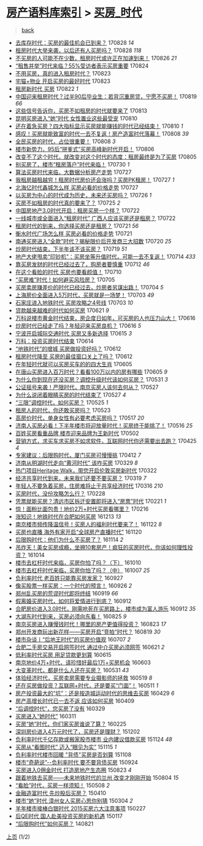 [房产语料库索引](../../README.md)  > [买房_时代](买房_时代.md)
====
> [back](../README.md)

- [去库存时代：买房的最佳机会已到来？](http://jkwz.applinzi.com/ittc/7006820497436967953.html#%E5%8E%BB%E5%BA%93%E5%AD%98%E6%97%B6%E4%BB%A3%EF%BC%9A%E4%B9%B0%E6%88%BF%E7%9A%84%E6%9C%80%E4%BD%B3%E6%9C%BA%E4%BC%9A%E5%B7%B2%E5%88%B0%E6%9D%A5%EF%BC%9F) 170828 *14* 
- [租房时代大举来袭，以后还有人买房吗？](http://jkwz.applinzi.com/ittc/7006815981157221392.html#%E7%A7%9F%E6%88%BF%E6%97%B6%E4%BB%A3%E5%A4%A7%E4%B8%BE%E6%9D%A5%E8%A2%AD%EF%BC%8C%E4%BB%A5%E5%90%8E%E8%BF%98%E6%9C%89%E4%BA%BA%E4%B9%B0%E6%88%BF%E5%90%97%EF%BC%9F) 170828 *118* 
- [不买房的人可能不在少数，租房时代或许正在加速到来！](http://jkwz.applinzi.com/ittc/7006126858557719569.html#%E4%B8%8D%E4%B9%B0%E6%88%BF%E7%9A%84%E4%BA%BA%E5%8F%AF%E8%83%BD%E4%B8%8D%E5%9C%A8%E5%B0%91%E6%95%B0%EF%BC%8C%E7%A7%9F%E6%88%BF%E6%97%B6%E4%BB%A3%E6%88%96%E8%AE%B8%E6%AD%A3%E5%9C%A8%E5%8A%A0%E9%80%9F%E5%88%B0%E6%9D%A5%EF%BC%81) 170826 *21* 
- [“租售并举”时代来临？55%受访者表示买房重要](http://jkwz.applinzi.com/ittc/7005188182717760273.html#%E2%80%9C%E7%A7%9F%E5%94%AE%E5%B9%B6%E4%B8%BE%E2%80%9D%E6%97%B6%E4%BB%A3%E6%9D%A5%E4%B8%B4%EF%BC%9F55%25%E5%8F%97%E8%AE%BF%E8%80%85%E8%A1%A8%E7%A4%BA%E4%B9%B0%E6%88%BF%E9%87%8D%E8%A6%81) 170824  
- [不用买房，真的进入租房时代？](http://jkwz.applinzi.com/ittc/7005123845357569041.html#%E4%B8%8D%E7%94%A8%E4%B9%B0%E6%88%BF%EF%BC%8C%E7%9C%9F%E7%9A%84%E8%BF%9B%E5%85%A5%E7%A7%9F%E6%88%BF%E6%97%B6%E4%BB%A3%EF%BC%9F) 170823  
- [宅猫+物业 开启买房的最好时代](http://jkwz.applinzi.com/ittc/7004995996936045585.html#%E5%AE%85%E7%8C%AB%2B%E7%89%A9%E4%B8%9A+%E5%BC%80%E5%90%AF%E4%B9%B0%E6%88%BF%E7%9A%84%E6%9C%80%E5%A5%BD%E6%97%B6%E4%BB%A3) 170823  
- [租房新时代 买房](http://jkwz.applinzi.com/ittc/7004456954674807569.html#%E7%A7%9F%E6%88%BF%E6%96%B0%E6%97%B6%E4%BB%A3+%E4%B9%B0%E6%88%BF) 170822 *1* 
- [中国迎来租房时代？过半90后毕业生：若背沉重房贷，宁愿不买房！](http://jkwz.applinzi.com/ittc/7003443145113863184.html#%E4%B8%AD%E5%9B%BD%E8%BF%8E%E6%9D%A5%E7%A7%9F%E6%88%BF%E6%97%B6%E4%BB%A3%EF%BC%9F%E8%BF%87%E5%8D%8A90%E5%90%8E%E6%AF%95%E4%B8%9A%E7%94%9F%EF%BC%9A%E8%8B%A5%E8%83%8C%E6%B2%89%E9%87%8D%E6%88%BF%E8%B4%B7%EF%BC%8C%E5%AE%81%E6%84%BF%E4%B8%8D%E4%B9%B0%E6%88%BF%EF%BC%81) 170819 *66* 
- [这些信号告诉你，买房不如租房的时代就要来了](http://jkwz.applinzi.com/ittc/7001221781216822289.html#%E8%BF%99%E4%BA%9B%E4%BF%A1%E5%8F%B7%E5%91%8A%E8%AF%89%E4%BD%A0%EF%BC%8C%E4%B9%B0%E6%88%BF%E4%B8%8D%E5%A6%82%E7%A7%9F%E6%88%BF%E7%9A%84%E6%97%B6%E4%BB%A3%E5%B0%B1%E8%A6%81%E6%9D%A5%E4%BA%86) 170813  
- [昆明买房进入“她”时代 女性置业这些最受宠](http://jkwz.applinzi.com/ittc/7000197171159499793.html#%E6%98%86%E6%98%8E%E4%B9%B0%E6%88%BF%E8%BF%9B%E5%85%A5%E2%80%9C%E5%A5%B9%E2%80%9D%E6%97%B6%E4%BB%A3+%E5%A5%B3%E6%80%A7%E7%BD%AE%E4%B8%9A%E8%BF%99%E4%BA%9B%E6%9C%80%E5%8F%97%E5%AE%A0) 170810  
- [还在着急买房？四大指标显示买房就能赚钱的时代已经结束！](http://jkwz.applinzi.com/ittc/7000112597310112784.html#%E8%BF%98%E5%9C%A8%E7%9D%80%E6%80%A5%E4%B9%B0%E6%88%BF%EF%BC%9F%E5%9B%9B%E5%A4%A7%E6%8C%87%E6%A0%87%E6%98%BE%E7%A4%BA%E4%B9%B0%E6%88%BF%E5%B0%B1%E8%83%BD%E8%B5%9A%E9%92%B1%E7%9A%84%E6%97%B6%E4%BB%A3%E5%B7%B2%E7%BB%8F%E7%BB%93%E6%9D%9F%EF%BC%81) 170810 *1* 
- [感叹！买房就能致富的时代一去不复返！房产造富时代落幕！](http://jkwz.applinzi.com/ittc/6999519386732594193.html#%E6%84%9F%E5%8F%B9%EF%BC%81%E4%B9%B0%E6%88%BF%E5%B0%B1%E8%83%BD%E8%87%B4%E5%AF%8C%E7%9A%84%E6%97%B6%E4%BB%A3%E4%B8%80%E5%8E%BB%E4%B8%8D%E5%A4%8D%E8%BF%94%EF%BC%81%E6%88%BF%E4%BA%A7%E9%80%A0%E5%AF%8C%E6%97%B6%E4%BB%A3%E8%90%BD%E5%B9%95%EF%BC%81) 170808 *39* 
- [全民买房的时代，占位很重要！](http://jkwz.applinzi.com/ittc/6999338505204139025.html#%E5%85%A8%E6%B0%91%E4%B9%B0%E6%88%BF%E7%9A%84%E6%97%B6%E4%BB%A3%EF%BC%8C%E5%8D%A0%E4%BD%8D%E5%BE%88%E9%87%8D%E8%A6%81%EF%BC%81) 170808 *3* 
- [楼市新势力，95后“拼爹式”买房高峰新时代开启！](http://jkwz.applinzi.com/ittc/6998806945467991057.html#%E6%A5%BC%E5%B8%82%E6%96%B0%E5%8A%BF%E5%8A%9B%EF%BC%8C95%E5%90%8E%E2%80%9C%E6%8B%BC%E7%88%B9%E5%BC%8F%E2%80%9D%E4%B9%B0%E6%88%BF%E9%AB%98%E5%B3%B0%E6%96%B0%E6%97%B6%E4%BB%A3%E5%BC%80%E5%90%AF%EF%BC%81) 170806  
- [改变不了这个时代，就改变对这个时代的态度：租房最终是为了买房](http://jkwz.applinzi.com/ittc/6998271680152339473.html#%E6%94%B9%E5%8F%98%E4%B8%8D%E4%BA%86%E8%BF%99%E4%B8%AA%E6%97%B6%E4%BB%A3%EF%BC%8C%E5%B0%B1%E6%94%B9%E5%8F%98%E5%AF%B9%E8%BF%99%E4%B8%AA%E6%97%B6%E4%BB%A3%E7%9A%84%E6%80%81%E5%BA%A6%EF%BC%9A%E7%A7%9F%E6%88%BF%E6%9C%80%E7%BB%88%E6%98%AF%E4%B8%BA%E4%BA%86%E4%B9%B0%E6%88%BF) 170805  
- [别买房了，楼市“租房落户”时代来临！](http://jkwz.applinzi.com/ittc/6995987076921951248.html#%E5%88%AB%E4%B9%B0%E6%88%BF%E4%BA%86%EF%BC%8C%E6%A5%BC%E5%B8%82%E2%80%9C%E7%A7%9F%E6%88%BF%E8%90%BD%E6%88%B7%E2%80%9D%E6%97%B6%E4%BB%A3%E6%9D%A5%E4%B8%B4%EF%BC%81) 170730 *1* 
- [算法买房时代来临，大数据分析房产走势](http://jkwz.applinzi.com/ittc/6994985985228932113.html#%E7%AE%97%E6%B3%95%E4%B9%B0%E6%88%BF%E6%97%B6%E4%BB%A3%E6%9D%A5%E4%B8%B4%EF%BC%8C%E5%A4%A7%E6%95%B0%E6%8D%AE%E5%88%86%E6%9E%90%E6%88%BF%E4%BA%A7%E8%B5%B0%E5%8A%BF) 170727  
- [我租房越租越穷！租房时代房价还会涨吗？买房PK租房！](http://jkwz.applinzi.com/ittc/6994971647025873936.html#%E6%88%91%E7%A7%9F%E6%88%BF%E8%B6%8A%E7%A7%9F%E8%B6%8A%E7%A9%B7%EF%BC%81%E7%A7%9F%E6%88%BF%E6%97%B6%E4%BB%A3%E6%88%BF%E4%BB%B7%E8%BF%98%E4%BC%9A%E6%B6%A8%E5%90%97%EF%BC%9F%E4%B9%B0%E6%88%BFPK%E7%A7%9F%E6%88%BF%EF%BC%81) 170727 *1* 
- [北海亿时代鑫城怎么样 买房必看的价格走势](http://jkwz.applinzi.com/ittc/6994949279964464145.html#%E5%8C%97%E6%B5%B7%E4%BA%BF%E6%97%B6%E4%BB%A3%E9%91%AB%E5%9F%8E%E6%80%8E%E4%B9%88%E6%A0%B7+%E4%B9%B0%E6%88%BF%E5%BF%85%E7%9C%8B%E7%9A%84%E4%BB%B7%E6%A0%BC%E8%B5%B0%E5%8A%BF) 170727  
- [以买房为中心的时代成为历史，未来还买房吗？](http://jkwz.applinzi.com/ittc/6994728051316098064.html#%E4%BB%A5%E4%B9%B0%E6%88%BF%E4%B8%BA%E4%B8%AD%E5%BF%83%E7%9A%84%E6%97%B6%E4%BB%A3%E6%88%90%E4%B8%BA%E5%8E%86%E5%8F%B2%EF%BC%8C%E6%9C%AA%E6%9D%A5%E8%BF%98%E4%B9%B0%E6%88%BF%E5%90%97%EF%BC%9F) 170726 *1* 
- [买房不如租房的时代真的要来了？](http://jkwz.applinzi.com/ittc/6994177123970188305.html#%E4%B9%B0%E6%88%BF%E4%B8%8D%E5%A6%82%E7%A7%9F%E6%88%BF%E7%9A%84%E6%97%B6%E4%BB%A3%E7%9C%9F%E7%9A%84%E8%A6%81%E6%9D%A5%E4%BA%86%EF%BC%9F) 170725 *2* 
- [中国房地产3.0时代开启：租房买房一个样？](http://jkwz.applinzi.com/ittc/6993059086768538640.html#%E4%B8%AD%E5%9B%BD%E6%88%BF%E5%9C%B0%E4%BA%A73.0%E6%97%B6%E4%BB%A3%E5%BC%80%E5%90%AF%EF%BC%9A%E7%A7%9F%E6%88%BF%E4%B9%B0%E6%88%BF%E4%B8%80%E4%B8%AA%E6%A0%B7%EF%BC%9F) 170722  
- [一线城市或全面进入“租房时代” 广西人应该买房还是租房？](http://jkwz.applinzi.com/ittc/6993019364725752849.html#%E4%B8%80%E7%BA%BF%E5%9F%8E%E5%B8%82%E6%88%96%E5%85%A8%E9%9D%A2%E8%BF%9B%E5%85%A5%E2%80%9C%E7%A7%9F%E6%88%BF%E6%97%B6%E4%BB%A3%E2%80%9D+%E5%B9%BF%E8%A5%BF%E4%BA%BA%E5%BA%94%E8%AF%A5%E4%B9%B0%E6%88%BF%E8%BF%98%E6%98%AF%E7%A7%9F%E6%88%BF%EF%BC%9F) 170722  
- [租房时代的到来，你选择买房还是租房？](http://jkwz.applinzi.com/ittc/6992778276643537937.html#%E7%A7%9F%E6%88%BF%E6%97%B6%E4%BB%A3%E7%9A%84%E5%88%B0%E6%9D%A5%EF%BC%8C%E4%BD%A0%E9%80%89%E6%8B%A9%E4%B9%B0%E6%88%BF%E8%BF%98%E6%98%AF%E7%A7%9F%E6%88%BF%EF%BC%9F) 170721 *56* 
- [衡水时代广场怎么样 买房必看的价格走势](http://jkwz.applinzi.com/ittc/6992749171080430609.html#%E8%A1%A1%E6%B0%B4%E6%97%B6%E4%BB%A3%E5%B9%BF%E5%9C%BA%E6%80%8E%E4%B9%88%E6%A0%B7+%E4%B9%B0%E6%88%BF%E5%BF%85%E7%9C%8B%E7%9A%84%E4%BB%B7%E6%A0%BC%E8%B5%B0%E5%8A%BF) 170721  
- [南通买房进入“全款”时代？揭秘限价后开发商三大招数](http://jkwz.applinzi.com/ittc/6992342452663747601.html#%E5%8D%97%E9%80%9A%E4%B9%B0%E6%88%BF%E8%BF%9B%E5%85%A5%E2%80%9C%E5%85%A8%E6%AC%BE%E2%80%9D%E6%97%B6%E4%BB%A3%EF%BC%9F%E6%8F%AD%E7%A7%98%E9%99%90%E4%BB%B7%E5%90%8E%E5%BC%80%E5%8F%91%E5%95%86%E4%B8%89%E5%A4%A7%E6%8B%9B%E6%95%B0) 170720 *25* 
- [炒房时代结束，下半年该不该买房？](http://jkwz.applinzi.com/ittc/6992084149912208401.html#%E7%82%92%E6%88%BF%E6%97%B6%E4%BB%A3%E7%BB%93%E6%9D%9F%EF%BC%8C%E4%B8%8B%E5%8D%8A%E5%B9%B4%E8%AF%A5%E4%B8%8D%E8%AF%A5%E4%B9%B0%E6%88%BF%EF%BC%9F) 170719 *51* 
- [地产大佬甩卖“印钞机”：买房坐等升值时代，可能一去不复返！](http://jkwz.applinzi.com/ittc/6990257859487859728.html#%E5%9C%B0%E4%BA%A7%E5%A4%A7%E4%BD%AC%E7%94%A9%E5%8D%96%E2%80%9C%E5%8D%B0%E9%92%9E%E6%9C%BA%E2%80%9D%EF%BC%9A%E4%B9%B0%E6%88%BF%E5%9D%90%E7%AD%89%E5%8D%87%E5%80%BC%E6%97%B6%E4%BB%A3%EF%BC%8C%E5%8F%AF%E8%83%BD%E4%B8%80%E5%8E%BB%E4%B8%8D%E5%A4%8D%E8%BF%94%EF%BC%81) 170714 *433* 
- [靠买房发财的时代已经过去了，购房者要慎重](http://jkwz.applinzi.com/ittc/6989178224306029584.html#%E9%9D%A0%E4%B9%B0%E6%88%BF%E5%8F%91%E8%B4%A2%E7%9A%84%E6%97%B6%E4%BB%A3%E5%B7%B2%E7%BB%8F%E8%BF%87%E5%8E%BB%E4%BA%86%EF%BC%8C%E8%B4%AD%E6%88%BF%E8%80%85%E8%A6%81%E6%85%8E%E9%87%8D) 170712 *46* 
- [在这个看脸的时代 买房也要看颜值！](http://jkwz.applinzi.com/ittc/6988482812595143440.html#%E5%9C%A8%E8%BF%99%E4%B8%AA%E7%9C%8B%E8%84%B8%E7%9A%84%E6%97%B6%E4%BB%A3+%E4%B9%B0%E6%88%BF%E4%B9%9F%E8%A6%81%E7%9C%8B%E9%A2%9C%E5%80%BC%EF%BC%81) 170710  
- [“买房难”时代！如何避买风险房？](http://jkwz.applinzi.com/ittc/6986779239083672580.html#%E2%80%9C%E4%B9%B0%E6%88%BF%E9%9A%BE%E2%80%9D%E6%97%B6%E4%BB%A3%EF%BC%81%E5%A6%82%E4%BD%95%E9%81%BF%E4%B9%B0%E9%A3%8E%E9%99%A9%E6%88%BF%EF%BC%9F) 170705  
- [买房卖房赚差价的时代已经过去，炒房者另谋出路！](http://jkwz.applinzi.com/ittc/6986473932163908613.html#%E4%B9%B0%E6%88%BF%E5%8D%96%E6%88%BF%E8%B5%9A%E5%B7%AE%E4%BB%B7%E7%9A%84%E6%97%B6%E4%BB%A3%E5%B7%B2%E7%BB%8F%E8%BF%87%E5%8E%BB%EF%BC%8C%E7%82%92%E6%88%BF%E8%80%85%E5%8F%A6%E8%B0%8B%E5%87%BA%E8%B7%AF%EF%BC%81) 170704 *5* 
- [上海房价全面进入5万时代，买房就是一场梦！](http://jkwz.applinzi.com/ittc/6986123523725460484.html#%E4%B8%8A%E6%B5%B7%E6%88%BF%E4%BB%B7%E5%85%A8%E9%9D%A2%E8%BF%9B%E5%85%A55%E4%B8%87%E6%97%B6%E4%BB%A3%EF%BC%8C%E4%B9%B0%E6%88%BF%E5%B0%B1%E6%98%AF%E4%B8%80%E5%9C%BA%E6%A2%A6%EF%BC%81) 170703 *49* 
- [石家庄进入地铁时代 买房攻略之4号线](http://jkwz.applinzi.com/ittc/6985856083103843332.html#%E7%9F%B3%E5%AE%B6%E5%BA%84%E8%BF%9B%E5%85%A5%E5%9C%B0%E9%93%81%E6%97%B6%E4%BB%A3+%E4%B9%B0%E6%88%BF%E6%94%BB%E7%95%A5%E4%B9%8B4%E5%8F%B7%E7%BA%BF) 170703 *10* 
- [贷款越来越难的时代如何买房](http://jkwz.applinzi.com/ittc/6981555497189508101.html#%E8%B4%B7%E6%AC%BE%E8%B6%8A%E6%9D%A5%E8%B6%8A%E9%9A%BE%E7%9A%84%E6%97%B6%E4%BB%A3%E5%A6%82%E4%BD%95%E4%B9%B0%E6%88%BF) 170621 *9* 
- [万科说楼市黄金时代结束，房企度日如年，可买房的人也压力山大！](http://jkwz.applinzi.com/ittc/6979887397054448645.html#%E4%B8%87%E7%A7%91%E8%AF%B4%E6%A5%BC%E5%B8%82%E9%BB%84%E9%87%91%E6%97%B6%E4%BB%A3%E7%BB%93%E6%9D%9F%EF%BC%8C%E6%88%BF%E4%BC%81%E5%BA%A6%E6%97%A5%E5%A6%82%E5%B9%B4%EF%BC%8C%E5%8F%AF%E4%B9%B0%E6%88%BF%E7%9A%84%E4%BA%BA%E4%B9%9F%E5%8E%8B%E5%8A%9B%E5%B1%B1%E5%A4%A7%EF%BC%81) 170616  
- [炒房时代已经走了吗？年轻迎来买房良机？](http://jkwz.applinzi.com/ittc/6979701554847155204.html#%E7%82%92%E6%88%BF%E6%97%B6%E4%BB%A3%E5%B7%B2%E7%BB%8F%E8%B5%B0%E4%BA%86%E5%90%97%EF%BC%9F%E5%B9%B4%E8%BD%BB%E8%BF%8E%E6%9D%A5%E4%B9%B0%E6%88%BF%E8%89%AF%E6%9C%BA%EF%BC%9F) 170616 *5* 
- [宁波开启城际交通时代 买房又多新选择](http://jkwz.applinzi.com/ittc/6979313099101176837.html#%E5%AE%81%E6%B3%A2%E5%BC%80%E5%90%AF%E5%9F%8E%E9%99%85%E4%BA%A4%E9%80%9A%E6%97%B6%E4%BB%A3+%E4%B9%B0%E6%88%BF%E5%8F%88%E5%A4%9A%E6%96%B0%E9%80%89%E6%8B%A9) 170615 *3* 
- [万科：投资买房时代结束](http://jkwz.applinzi.com/ittc/6979067360127222788.html#%E4%B8%87%E7%A7%91%EF%BC%9A%E6%8A%95%E8%B5%84%E4%B9%B0%E6%88%BF%E6%97%B6%E4%BB%A3%E7%BB%93%E6%9D%9F) 170614  
- [“地铁时代”的增城 买房做投资好吗？](http://jkwz.applinzi.com/ittc/6978320090624689156.html#%E2%80%9C%E5%9C%B0%E9%93%81%E6%97%B6%E4%BB%A3%E2%80%9D%E7%9A%84%E5%A2%9E%E5%9F%8E+%E4%B9%B0%E6%88%BF%E5%81%9A%E6%8A%95%E8%B5%84%E5%A5%BD%E5%90%97%EF%BC%9F) 170612  
- [租房时代降至 买房的最佳窗口关上了吗？](http://jkwz.applinzi.com/ittc/6978304509884236804.html#%E7%A7%9F%E6%88%BF%E6%97%B6%E4%BB%A3%E9%99%8D%E8%87%B3+%E4%B9%B0%E6%88%BF%E7%9A%84%E6%9C%80%E4%BD%B3%E7%AA%97%E5%8F%A3%E5%85%B3%E4%B8%8A%E4%BA%86%E5%90%97%EF%BC%9F) 170612  
- [在年轻时代就可以买房买车的的四大生肖](http://jkwz.applinzi.com/ittc/6975643111790216196.html#%E5%9C%A8%E5%B9%B4%E8%BD%BB%E6%97%B6%E4%BB%A3%E5%B0%B1%E5%8F%AF%E4%BB%A5%E4%B9%B0%E6%88%BF%E4%B9%B0%E8%BD%A6%E7%9A%84%E7%9A%84%E5%9B%9B%E5%A4%A7%E7%94%9F%E8%82%96) 170605  
- [在唐山买房进入百万时代？看看100万以内的房有哪些](http://jkwz.applinzi.com/ittc/6975619793414521860.html#%E5%9C%A8%E5%94%90%E5%B1%B1%E4%B9%B0%E6%88%BF%E8%BF%9B%E5%85%A5%E7%99%BE%E4%B8%87%E6%97%B6%E4%BB%A3%EF%BC%9F%E7%9C%8B%E7%9C%8B100%E4%B8%87%E4%BB%A5%E5%86%85%E7%9A%84%E6%88%BF%E6%9C%89%E5%93%AA%E4%BA%9B) 170605 *9* 
- [为什么你到现在还没买房？调控升级时代该如何买房？](http://jkwz.applinzi.com/ittc/6973878141247292420.html#%E4%B8%BA%E4%BB%80%E4%B9%88%E4%BD%A0%E5%88%B0%E7%8E%B0%E5%9C%A8%E8%BF%98%E6%B2%A1%E4%B9%B0%E6%88%BF%EF%BC%9F%E8%B0%83%E6%8E%A7%E5%8D%87%E7%BA%A7%E6%97%B6%E4%BB%A3%E8%AF%A5%E5%A6%82%E4%BD%95%E4%B9%B0%E6%88%BF%EF%BC%9F) 170531 *3* 
- [公证摇号来袭！严限时代，南京买房人该何去何从？](http://jkwz.applinzi.com/ittc/6972482138615055364.html#%E5%85%AC%E8%AF%81%E6%91%87%E5%8F%B7%E6%9D%A5%E8%A2%AD%EF%BC%81%E4%B8%A5%E9%99%90%E6%97%B6%E4%BB%A3%EF%BC%8C%E5%8D%97%E4%BA%AC%E4%B9%B0%E6%88%BF%E4%BA%BA%E8%AF%A5%E4%BD%95%E5%8E%BB%E4%BD%95%E4%BB%8E%EF%BC%9F) 170527  
- [为什么说闭着眼睛买房的时代结束了](http://jkwz.applinzi.com/ittc/6972263745483965445.html#%E4%B8%BA%E4%BB%80%E4%B9%88%E8%AF%B4%E9%97%AD%E7%9D%80%E7%9C%BC%E7%9D%9B%E4%B9%B0%E6%88%BF%E7%9A%84%E6%97%B6%E4%BB%A3%E7%BB%93%E6%9D%9F%E4%BA%86) 170527 *4* 
- [“三限”调控时代，如何买房？](http://jkwz.applinzi.com/ittc/6971524486678447109.html#%E2%80%9C%E4%B8%89%E9%99%90%E2%80%9D%E8%B0%83%E6%8E%A7%E6%97%B6%E4%BB%A3%EF%BC%8C%E5%A6%82%E4%BD%95%E4%B9%B0%E6%88%BF%EF%BC%9F) 170525 *1* 
- [租房人的时代，你还敢买房吗？](http://jkwz.applinzi.com/ittc/6970879518116938757.html#%E7%A7%9F%E6%88%BF%E4%BA%BA%E7%9A%84%E6%97%B6%E4%BB%A3%EF%BC%8C%E4%BD%A0%E8%BF%98%E6%95%A2%E4%B9%B0%E6%88%BF%E5%90%97%EF%BC%9F) 170523  
- [高房价时代，单身女性有必要考虑买房吗？](http://jkwz.applinzi.com/ittc/6968568451562996740.html#%E9%AB%98%E6%88%BF%E4%BB%B7%E6%97%B6%E4%BB%A3%EF%BC%8C%E5%8D%95%E8%BA%AB%E5%A5%B3%E6%80%A7%E6%9C%89%E5%BF%85%E8%A6%81%E8%80%83%E8%99%91%E4%B9%B0%E6%88%BF%E5%90%97%EF%BC%9F) 170517 *20* 
- [济南人买房必看！下半年楼市将迎放量时代！买房终于能挑了！](http://jkwz.applinzi.com/ittc/6968210449903387652.html#%E6%B5%8E%E5%8D%97%E4%BA%BA%E4%B9%B0%E6%88%BF%E5%BF%85%E7%9C%8B%EF%BC%81%E4%B8%8B%E5%8D%8A%E5%B9%B4%E6%A5%BC%E5%B8%82%E5%B0%86%E8%BF%8E%E6%94%BE%E9%87%8F%E6%97%B6%E4%BB%A3%EF%BC%81%E4%B9%B0%E6%88%BF%E7%BB%88%E4%BA%8E%E8%83%BD%E6%8C%91%E4%BA%86%EF%BC%81) 170516 *25* 
- [百姓买房看重品牌 楼市迎来品牌为王新时代](http://jkwz.applinzi.com/ittc/6963103242849354756.html#%E7%99%BE%E5%A7%93%E4%B9%B0%E6%88%BF%E7%9C%8B%E9%87%8D%E5%93%81%E7%89%8C+%E6%A5%BC%E5%B8%82%E8%BF%8E%E6%9D%A5%E5%93%81%E7%89%8C%E4%B8%BA%E7%8E%8B%E6%96%B0%E6%97%B6%E4%BB%A3) 170502  
- [营销方式，求买车求买房不如求软件，互联网时代你还需要出去跑？](http://jkwz.applinzi.com/ittc/6960460679768179717.html#%E8%90%A5%E9%94%80%E6%96%B9%E5%BC%8F%EF%BC%8C%E6%B1%82%E4%B9%B0%E8%BD%A6%E6%B1%82%E4%B9%B0%E6%88%BF%E4%B8%8D%E5%A6%82%E6%B1%82%E8%BD%AF%E4%BB%B6%EF%BC%8C%E4%BA%92%E8%81%94%E7%BD%91%E6%97%B6%E4%BB%A3%E4%BD%A0%E8%BF%98%E9%9C%80%E8%A6%81%E5%87%BA%E5%8E%BB%E8%B7%91%EF%BC%9F) 170425 *4* 
- [专家建议：后限购时代，厦门买房可慢慢挑](http://jkwz.applinzi.com/ittc/6955565950156932100.html#%E4%B8%93%E5%AE%B6%E5%BB%BA%E8%AE%AE%EF%BC%9A%E5%90%8E%E9%99%90%E8%B4%AD%E6%97%B6%E4%BB%A3%EF%BC%8C%E5%8E%A6%E9%97%A8%E4%B9%B0%E6%88%BF%E5%8F%AF%E6%85%A2%E6%85%A2%E6%8C%91) 170412 *7* 
- [济南从明湖时代走向“黄河时代” 该咋买房](http://jkwz.applinzi.com/ittc/6950494664217068549.html#%E6%B5%8E%E5%8D%97%E4%BB%8E%E6%98%8E%E6%B9%96%E6%97%B6%E4%BB%A3%E8%B5%B0%E5%90%91%E2%80%9C%E9%BB%84%E6%B2%B3%E6%97%B6%E4%BB%A3%E2%80%9D+%E8%AF%A5%E5%92%8B%E4%B9%B0%E6%88%BF) 170329 *8* 
- [热门项目Heritage Walk，带您开启伦敦买房新时代](http://jkwz.applinzi.com/ittc/6947917325926925316.html#%E7%83%AD%E9%97%A8%E9%A1%B9%E7%9B%AEHeritage+Walk%EF%BC%8C%E5%B8%A6%E6%82%A8%E5%BC%80%E5%90%AF%E4%BC%A6%E6%95%A6%E4%B9%B0%E6%88%BF%E6%96%B0%E6%97%B6%E4%BB%A3) 170322  
- [经济共享时代到来，未来我们还要不要买房？](http://jkwz.applinzi.com/ittc/6946411078400607236.html#%E7%BB%8F%E6%B5%8E%E5%85%B1%E4%BA%AB%E6%97%B6%E4%BB%A3%E5%88%B0%E6%9D%A5%EF%BC%8C%E6%9C%AA%E6%9D%A5%E6%88%91%E4%BB%AC%E8%BF%98%E8%A6%81%E4%B8%8D%E8%A6%81%E4%B9%B0%E6%88%BF%EF%BC%9F) 170319 *7* 
- [年轻人不要急着买房，住房难将止于共享经济时代](http://jkwz.applinzi.com/ittc/6945582377375106052.html#%E5%B9%B4%E8%BD%BB%E4%BA%BA%E4%B8%8D%E8%A6%81%E6%80%A5%E7%9D%80%E4%B9%B0%E6%88%BF%EF%BC%8C%E4%BD%8F%E6%88%BF%E9%9A%BE%E5%B0%86%E6%AD%A2%E4%BA%8E%E5%85%B1%E4%BA%AB%E7%BB%8F%E6%B5%8E%E6%97%B6%E4%BB%A3) 170316 *210* 
- [买房时代，没份攻略怎么行？](http://jkwz.applinzi.com/ittc/6939801811895714820.html#%E4%B9%B0%E6%88%BF%E6%97%B6%E4%BB%A3%EF%BC%8C%E6%B2%A1%E4%BB%BD%E6%94%BB%E7%95%A5%E6%80%8E%E4%B9%88%E8%A1%8C%EF%BC%9F) 170228  
- [凭票就能买房？清远市区拆迁安置即将进入“房票”时代](http://jkwz.applinzi.com/ittc/6936992464450880517.html#%E5%87%AD%E7%A5%A8%E5%B0%B1%E8%83%BD%E4%B9%B0%E6%88%BF%EF%BC%9F%E6%B8%85%E8%BF%9C%E5%B8%82%E5%8C%BA%E6%8B%86%E8%BF%81%E5%AE%89%E7%BD%AE%E5%8D%B3%E5%B0%86%E8%BF%9B%E5%85%A5%E2%80%9C%E6%88%BF%E7%A5%A8%E2%80%9D%E6%97%B6%E4%BB%A3) 170221 *1* 
- [惊！面粉比面包贵！地价2万+时代买房看哪里？](http://jkwz.applinzi.com/ittc/6935292997985108997.html#%E6%83%8A%EF%BC%81%E9%9D%A2%E7%B2%89%E6%AF%94%E9%9D%A2%E5%8C%85%E8%B4%B5%EF%BC%81%E5%9C%B0%E4%BB%B72%E4%B8%87%2B%E6%97%B6%E4%BB%A3%E4%B9%B0%E6%88%BF%E7%9C%8B%E5%93%AA%E9%87%8C%EF%BC%9F) 170216  
- [涨知识！地铁时代在合肥如何买房](http://jkwz.applinzi.com/ittc/6911187778372371460.html#%E6%B6%A8%E7%9F%A5%E8%AF%86%EF%BC%81%E5%9C%B0%E9%93%81%E6%97%B6%E4%BB%A3%E5%9C%A8%E5%90%88%E8%82%A5%E5%A6%82%E4%BD%95%E4%B9%B0%E6%88%BF) 161213 *13* 
- [南京楼市频传降温信号！买房人的福利时代要来了！](http://jkwz.applinzi.com/ittc/6903246871325049861.html#%E5%8D%97%E4%BA%AC%E6%A5%BC%E5%B8%82%E9%A2%91%E4%BC%A0%E9%99%8D%E6%B8%A9%E4%BF%A1%E5%8F%B7%EF%BC%81%E4%B9%B0%E6%88%BF%E4%BA%BA%E7%9A%84%E7%A6%8F%E5%88%A9%E6%97%B6%E4%BB%A3%E8%A6%81%E6%9D%A5%E4%BA%86%EF%BC%81) 161122 *8* 
- [买房也直播 海外有家开启“全球房产直播时代”](http://jkwz.applinzi.com/ittc/6902469636959765509.html#%E4%B9%B0%E6%88%BF%E4%B9%9F%E7%9B%B4%E6%92%AD+%E6%B5%B7%E5%A4%96%E6%9C%89%E5%AE%B6%E5%BC%80%E5%90%AF%E2%80%9C%E5%85%A8%E7%90%83%E6%88%BF%E4%BA%A7%E7%9B%B4%E6%92%AD%E6%97%B6%E4%BB%A3%E2%80%9D) 161120  
- [后限购时代：他们为什么不买房了？](http://jkwz.applinzi.com/ittc/6900434051831170053.html#%E5%90%8E%E9%99%90%E8%B4%AD%E6%97%B6%E4%BB%A3%EF%BC%9A%E4%BB%96%E4%BB%AC%E4%B8%BA%E4%BB%80%E4%B9%88%E4%B8%8D%E4%B9%B0%E6%88%BF%E4%BA%86%EF%BC%9F) 161114 *2* 
- [吊炸天！美女买房成瘾，坐拥10套房产！疯狂的买房时代，你该如何理性投资？](http://jkwz.applinzi.com/ittc/6888921227900486661.html#%E5%90%8A%E7%82%B8%E5%A4%A9%EF%BC%81%E7%BE%8E%E5%A5%B3%E4%B9%B0%E6%88%BF%E6%88%90%E7%98%BE%EF%BC%8C%E5%9D%90%E6%8B%A510%E5%A5%97%E6%88%BF%E4%BA%A7%EF%BC%81%E7%96%AF%E7%8B%82%E7%9A%84%E4%B9%B0%E6%88%BF%E6%97%B6%E4%BB%A3%EF%BC%8C%E4%BD%A0%E8%AF%A5%E5%A6%82%E4%BD%95%E7%90%86%E6%80%A7%E6%8A%95%E8%B5%84%EF%BC%9F) 161014  
- [楼市去杠杆时代来临，买房你怕了吗？（下）](http://jkwz.applinzi.com/ittc/6887373470790321156.html#%E6%A5%BC%E5%B8%82%E5%8E%BB%E6%9D%A0%E6%9D%86%E6%97%B6%E4%BB%A3%E6%9D%A5%E4%B8%B4%EF%BC%8C%E4%B9%B0%E6%88%BF%E4%BD%A0%E6%80%95%E4%BA%86%E5%90%97%EF%BC%9F%EF%BC%88%E4%B8%8B%EF%BC%89) 161010  
- [楼市去杠杆时代来临，买房你怕了吗？（中）](http://jkwz.applinzi.com/ittc/6886310355638158340.html#%E6%A5%BC%E5%B8%82%E5%8E%BB%E6%9D%A0%E6%9D%86%E6%97%B6%E4%BB%A3%E6%9D%A5%E4%B8%B4%EF%BC%8C%E4%B9%B0%E6%88%BF%E4%BD%A0%E6%80%95%E4%BA%86%E5%90%97%EF%BC%9F%EF%BC%88%E4%B8%AD%EF%BC%89) 161007 *25* 
- [负利率时代 老百姓只能靠买房发家？](http://jkwz.applinzi.com/ittc/6882585046740894725.html#%E8%B4%9F%E5%88%A9%E7%8E%87%E6%97%B6%E4%BB%A3+%E8%80%81%E7%99%BE%E5%A7%93%E5%8F%AA%E8%83%BD%E9%9D%A0%E4%B9%B0%E6%88%BF%E5%8F%91%E5%AE%B6%EF%BC%9F) 160927  
- [像买股票一样买房：一个时代的预言！](http://jkwz.applinzi.com/ittc/6882274680454513668.html#%E5%83%8F%E4%B9%B0%E8%82%A1%E7%A5%A8%E4%B8%80%E6%A0%B7%E4%B9%B0%E6%88%BF%EF%BC%9A%E4%B8%80%E4%B8%AA%E6%97%B6%E4%BB%A3%E7%9A%84%E9%A2%84%E8%A8%80%EF%BC%81) 160926 *2* 
- [郑州乱买房的荒谬时代即将终结](http://jkwz.applinzi.com/ittc/6879359300622877701.html#%E9%83%91%E5%B7%9E%E4%B9%B1%E4%B9%B0%E6%88%BF%E7%9A%84%E8%8D%92%E8%B0%AC%E6%97%B6%E4%BB%A3%E5%8D%B3%E5%B0%86%E7%BB%88%E7%BB%93) 160919 *66* 
- [假离婚买房时代，如何将爱情进行到底？](http://jkwz.applinzi.com/ittc/6877093442454291461.html#%E5%81%87%E7%A6%BB%E5%A9%9A%E4%B9%B0%E6%88%BF%E6%97%B6%E4%BB%A3%EF%BC%8C%E5%A6%82%E4%BD%95%E5%B0%86%E7%88%B1%E6%83%85%E8%BF%9B%E8%A1%8C%E5%88%B0%E5%BA%95%EF%BC%9F) 160912  
- [合肥房价进入3.0时代，刚需呛死在买房路上，楼市成为富人游乐](http://jkwz.applinzi.com/ittc/6877077604204545028.html#%E5%90%88%E8%82%A5%E6%88%BF%E4%BB%B7%E8%BF%9B%E5%85%A53.0%E6%97%B6%E4%BB%A3%EF%BC%8C%E5%88%9A%E9%9C%80%E5%91%9B%E6%AD%BB%E5%9C%A8%E4%B9%B0%E6%88%BF%E8%B7%AF%E4%B8%8A%EF%BC%8C%E6%A5%BC%E5%B8%82%E6%88%90%E4%B8%BA%E5%AF%8C%E4%BA%BA%E6%B8%B8%E4%B9%90) 160912 *35* 
- [大湖东时代到来，买房必须向东看！](http://jkwz.applinzi.com/ittc/6870329455851078660.html#%E5%A4%A7%E6%B9%96%E4%B8%9C%E6%97%B6%E4%BB%A3%E5%88%B0%E6%9D%A5%EF%BC%8C%E4%B9%B0%E6%88%BF%E5%BF%85%E9%A1%BB%E5%90%91%E4%B8%9C%E7%9C%8B%EF%BC%81) 160825 *9* 
- [南京买房进入赚慢钱时代！哪里的房产更值得投资？](http://jkwz.applinzi.com/ittc/6869659032591270916.html#%E5%8D%97%E4%BA%AC%E4%B9%B0%E6%88%BF%E8%BF%9B%E5%85%A5%E8%B5%9A%E6%85%A2%E9%92%B1%E6%97%B6%E4%BB%A3%EF%BC%81%E5%93%AA%E9%87%8C%E7%9A%84%E6%88%BF%E4%BA%A7%E6%9B%B4%E5%80%BC%E5%BE%97%E6%8A%95%E8%B5%84%EF%BC%9F) 160823 *17* 
- [郑州开发商玩出新花样——买房开启“竞拍“时代？](http://jkwz.applinzi.com/ittc/6868132770961949701.html#%E9%83%91%E5%B7%9E%E5%BC%80%E5%8F%91%E5%95%86%E7%8E%A9%E5%87%BA%E6%96%B0%E8%8A%B1%E6%A0%B7%E2%80%94%E2%80%94%E4%B9%B0%E6%88%BF%E5%BC%80%E5%90%AF%E2%80%9C%E7%AB%9E%E6%8B%8D%E2%80%9C%E6%97%B6%E4%BB%A3%EF%BC%9F) 160819 *30* 
- [楼市杂谈丨“后地王时代”的买房价值观](http://jkwz.applinzi.com/ittc/6852112776046314501.html#%E6%A5%BC%E5%B8%82%E6%9D%82%E8%B0%88%E4%B8%A8%E2%80%9C%E5%90%8E%E5%9C%B0%E7%8E%8B%E6%97%B6%E4%BB%A3%E2%80%9D%E7%9A%84%E4%B9%B0%E6%88%BF%E4%BB%B7%E5%80%BC%E8%A7%82) 160707 *2* 
- [合肥二手房交易开启网签时代 通过中介买房必须网签](http://jkwz.applinzi.com/ittc/6846319275182392325.html#%E5%90%88%E8%82%A5%E4%BA%8C%E6%89%8B%E6%88%BF%E4%BA%A4%E6%98%93%E5%BC%80%E5%90%AF%E7%BD%91%E7%AD%BE%E6%97%B6%E4%BB%A3+%E9%80%9A%E8%BF%87%E4%B8%AD%E4%BB%8B%E4%B9%B0%E6%88%BF%E5%BF%85%E9%A1%BB%E7%BD%91%E7%AD%BE) 160621 *2* 
- [低利率时代买房 用足贷款更划算](http://jkwz.applinzi.com/ittc/6843805458347066372.html#%E4%BD%8E%E5%88%A9%E7%8E%87%E6%97%B6%E4%BB%A3%E4%B9%B0%E6%88%BF+%E7%94%A8%E8%B6%B3%E8%B4%B7%E6%AC%BE%E6%9B%B4%E5%88%92%E7%AE%97) 160615  
- [南京地价4万+时代，请珍惜好最后1万+买房机会](http://jkwz.applinzi.com/ittc/6839530112017761284.html#%E5%8D%97%E4%BA%AC%E5%9C%B0%E4%BB%B74%E4%B8%87%2B%E6%97%B6%E4%BB%A3%EF%BC%8C%E8%AF%B7%E7%8F%8D%E6%83%9C%E5%A5%BD%E6%9C%80%E5%90%8E1%E4%B8%87%2B%E4%B9%B0%E6%88%BF%E6%9C%BA%E4%BC%9A) 160603  
- [大变革时代，都是什么人还在买房？](http://jkwz.applinzi.com/ittc/6838084099788768260.html#%E5%A4%A7%E5%8F%98%E9%9D%A9%E6%97%B6%E4%BB%A3%EF%BC%8C%E9%83%BD%E6%98%AF%E4%BB%80%E4%B9%88%E4%BA%BA%E8%BF%98%E5%9C%A8%E4%B9%B0%E6%88%BF%EF%BC%9F) 160531 *43* 
- [体验经济时代，买房卖房需要专业摄影师的拯救](http://jkwz.applinzi.com/ittc/6833927883525194756.html#%E4%BD%93%E9%AA%8C%E7%BB%8F%E6%B5%8E%E6%97%B6%E4%BB%A3%EF%BC%8C%E4%B9%B0%E6%88%BF%E5%8D%96%E6%88%BF%E9%9C%80%E8%A6%81%E4%B8%93%E4%B8%9A%E6%91%84%E5%BD%B1%E5%B8%88%E7%9A%84%E6%8B%AF%E6%95%91) 160519 *8* 
- [还在买房做投资？互联网+时代，还是要买“门面”！](http://jkwz.applinzi.com/ittc/6830979047701873668.html#%E8%BF%98%E5%9C%A8%E4%B9%B0%E6%88%BF%E5%81%9A%E6%8A%95%E8%B5%84%EF%BC%9F%E4%BA%92%E8%81%94%E7%BD%91%2B%E6%97%B6%E4%BB%A3%EF%BC%8C%E8%BF%98%E6%98%AF%E8%A6%81%E4%B9%B0%E2%80%9C%E9%97%A8%E9%9D%A2%E2%80%9D%EF%BC%81) 160511 *1* 
- [房产投资最大的“坑”：还是按造城运动时代的思维去买房](http://jkwz.applinzi.com/ittc/6826480009367520261.html#%E6%88%BF%E4%BA%A7%E6%8A%95%E8%B5%84%E6%9C%80%E5%A4%A7%E7%9A%84%E2%80%9C%E5%9D%91%E2%80%9D%EF%BC%9A%E8%BF%98%E6%98%AF%E6%8C%89%E9%80%A0%E5%9F%8E%E8%BF%90%E5%8A%A8%E6%97%B6%E4%BB%A3%E7%9A%84%E6%80%9D%E7%BB%B4%E5%8E%BB%E4%B9%B0%E6%88%BF) 160429 *6* 
- [房产高增长时代已一去不返 应该如何买房](http://jkwz.applinzi.com/ittc/6819124900992123908.html#%E6%88%BF%E4%BA%A7%E9%AB%98%E5%A2%9E%E9%95%BF%E6%97%B6%E4%BB%A3%E5%B7%B2%E4%B8%80%E5%8E%BB%E4%B8%8D%E8%BF%94+%E5%BA%94%E8%AF%A5%E5%A6%82%E4%BD%95%E4%B9%B0%E6%88%BF) 160409  
- [“后调控时代”，您买房了没有](http://jkwz.applinzi.com/ittc/6814998327984653317.html#%E2%80%9C%E5%90%8E%E8%B0%83%E6%8E%A7%E6%97%B6%E4%BB%A3%E2%80%9D%EF%BC%8C%E6%82%A8%E4%B9%B0%E6%88%BF%E4%BA%86%E6%B2%A1%E6%9C%89) 160329  
- [买房进入“她时代”](http://jkwz.applinzi.com/ittc/6808201032593048580.html#%E4%B9%B0%E6%88%BF%E8%BF%9B%E5%85%A5%E2%80%9C%E5%A5%B9%E6%97%B6%E4%BB%A3%E2%80%9D) 160311  
- [买房“她”时代，你们家买房谁说了算？](http://jkwz.applinzi.com/ittc/6802789248533005316.html#%E4%B9%B0%E6%88%BF%E2%80%9C%E5%A5%B9%E2%80%9D%E6%97%B6%E4%BB%A3%EF%BC%8C%E4%BD%A0%E4%BB%AC%E5%AE%B6%E4%B9%B0%E6%88%BF%E8%B0%81%E8%AF%B4%E4%BA%86%E7%AE%97%EF%BC%9F) 160225  
- [深圳房价进入4万元时代了，买房还是理财？](http://jkwz.applinzi.com/ittc/6771268693522908165.html#%E6%B7%B1%E5%9C%B3%E6%88%BF%E4%BB%B7%E8%BF%9B%E5%85%A54%E4%B8%87%E5%85%83%E6%97%B6%E4%BB%A3%E4%BA%86%EF%BC%8C%E4%B9%B0%E6%88%BF%E8%BF%98%E6%98%AF%E7%90%86%E8%B4%A2%EF%BC%9F) 151202  
- [负利率时代千亿存款或搬家股市楼市 业内建议借款买房](http://jkwz.applinzi.com/ittc/6768310826629071876.html#%E8%B4%9F%E5%88%A9%E7%8E%87%E6%97%B6%E4%BB%A3%E5%8D%83%E4%BA%BF%E5%AD%98%E6%AC%BE%E6%88%96%E6%90%AC%E5%AE%B6%E8%82%A1%E5%B8%82%E6%A5%BC%E5%B8%82+%E4%B8%9A%E5%86%85%E5%BB%BA%E8%AE%AE%E5%80%9F%E6%AC%BE%E4%B9%B0%E6%88%BF) 151124 *48* 
- [买房从“看图时代” 迈入“眼见为实”](http://jkwz.applinzi.com/ittc/6764850183276069892.html#%E4%B9%B0%E6%88%BF%E4%BB%8E%E2%80%9C%E7%9C%8B%E5%9B%BE%E6%97%B6%E4%BB%A3%E2%80%9D+%E8%BF%88%E5%85%A5%E2%80%9C%E7%9C%BC%E8%A7%81%E4%B8%BA%E5%AE%9E%E2%80%9D) 151115 *1* 
- [负利率时代楼市回暖 &quot;背债&quot;买房是否划算](http://jkwz.applinzi.com/ittc/6762407539765675012.html#%E8%B4%9F%E5%88%A9%E7%8E%87%E6%97%B6%E4%BB%A3%E6%A5%BC%E5%B8%82%E5%9B%9E%E6%9A%96+%26quot%3B%E8%83%8C%E5%80%BA%26quot%3B%E4%B9%B0%E6%88%BF%E6%98%AF%E5%90%A6%E5%88%92%E7%AE%97) 151108  
- [楼市“奇葩说”--负利率时代 要不要背债买房](http://jkwz.applinzi.com/ittc/6745554770874942468.html#%E6%A5%BC%E5%B8%82%E2%80%9C%E5%A5%87%E8%91%A9%E8%AF%B4%E2%80%9D--%E8%B4%9F%E5%88%A9%E7%8E%87%E6%97%B6%E4%BB%A3+%E8%A6%81%E4%B8%8D%E8%A6%81%E8%83%8C%E5%80%BA%E4%B9%B0%E6%88%BF) 150924  
- [买房进入0佣金时代 打造房地产生态圈](http://jkwz.applinzi.com/ittc/6733650478740636677.html#%E4%B9%B0%E6%88%BF%E8%BF%9B%E5%85%A50%E4%BD%A3%E9%87%91%E6%97%B6%E4%BB%A3+%E6%89%93%E9%80%A0%E6%88%BF%E5%9C%B0%E4%BA%A7%E7%94%9F%E6%80%81%E5%9C%88) 150823 *4* 
- [跟着地铁去买房——未来地铁时代的兰州 改变才刚刚开始](http://jkwz.applinzi.com/ittc/547650615546956632.html#%E8%B7%9F%E7%9D%80%E5%9C%B0%E9%93%81%E5%8E%BB%E4%B9%B0%E6%88%BF%E2%80%94%E2%80%94%E6%9C%AA%E6%9D%A5%E5%9C%B0%E9%93%81%E6%97%B6%E4%BB%A3%E7%9A%84%E5%85%B0%E5%B7%9E+%E6%94%B9%E5%8F%98%E6%89%8D%E5%88%9A%E5%88%9A%E5%BC%80%E5%A7%8B) 150804 *15* 
- [“看脸”时代，买房一样须知！](http://jkwz.applinzi.com/ittc/547650611409553743.html#%E2%80%9C%E7%9C%8B%E8%84%B8%E2%80%9D%E6%97%B6%E4%BB%A3%EF%BC%8C%E4%B9%B0%E6%88%BF%E4%B8%80%E6%A0%B7%E9%A1%BB%E7%9F%A5%EF%BC%81) 150508 *2* 
- [金融造富时代 先炒股后买房？](http://jkwz.applinzi.com/ittc/547650611404964609.html#%E9%87%91%E8%9E%8D%E9%80%A0%E5%AF%8C%E6%97%B6%E4%BB%A3+%E5%85%88%E7%82%92%E8%82%A1%E5%90%8E%E4%B9%B0%E6%88%BF%EF%BC%9F) 150410  
- [楼市“她”时代 漳州女人买房心思你别猜](http://jkwz.applinzi.com/ittc/547650611394819139.html#%E6%A5%BC%E5%B8%82%E2%80%9C%E5%A5%B9%E2%80%9D%E6%97%B6%E4%BB%A3+%E6%BC%B3%E5%B7%9E%E5%A5%B3%E4%BA%BA%E4%B9%B0%E6%88%BF%E5%BF%83%E6%80%9D%E4%BD%A0%E5%88%AB%E7%8C%9C) 150304 *2* 
- [羊年楼市接棒白银时代 2015买房六大注意事项](http://jkwz.applinzi.com/ittc/547650611394773446.html#%E7%BE%8A%E5%B9%B4%E6%A5%BC%E5%B8%82%E6%8E%A5%E6%A3%92%E7%99%BD%E9%93%B6%E6%97%B6%E4%BB%A3+2015%E4%B9%B0%E6%88%BF%E5%85%AD%E5%A4%A7%E6%B3%A8%E6%84%8F%E4%BA%8B%E9%A1%B9) 150227  
- [后QE时代 国人赴美投资买房的新机遇](http://jkwz.applinzi.com/ittc/547650611385802497.html#%E5%90%8EQE%E6%97%B6%E4%BB%A3+%E5%9B%BD%E4%BA%BA%E8%B5%B4%E7%BE%8E%E6%8A%95%E8%B5%84%E4%B9%B0%E6%88%BF%E7%9A%84%E6%96%B0%E6%9C%BA%E9%81%87) 150117  
- [“后限购时代”如何买房？](http://jkwz.applinzi.com/ittc/547650611371481152.html#%E2%80%9C%E5%90%8E%E9%99%90%E8%B4%AD%E6%97%B6%E4%BB%A3%E2%80%9D%E5%A6%82%E4%BD%95%E4%B9%B0%E6%88%BF%EF%BC%9F) 140821  


 [上页](买房_时代.md)           (1/2)